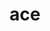 ---
category: 3-letters
denotation: a unit, one, a whole, unity
name: ace
reference_link: https://www.etymonline.com/word/ace
root language: Latin
root name: as
title: ace
type: free
word_sums:
- respelling: aced
  sum: Ace + ed
- respelling: acing
  sum: Ace + ing
- respelling: aces
  sum: Ace + s
---